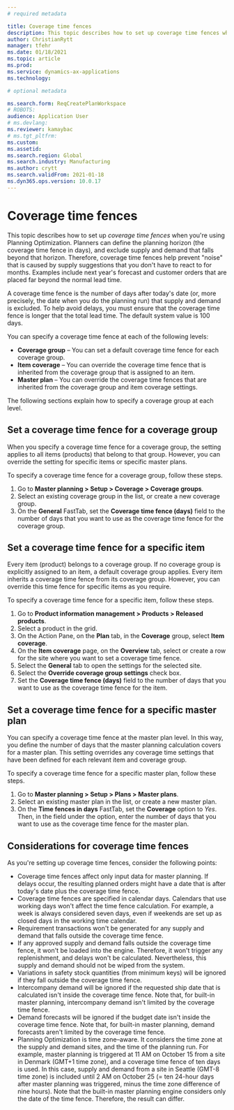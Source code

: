 ```yaml
---
# required metadata

title: Coverage time fences
description: This topic describes how to set up coverage time fences when you're using Planning Optimization. A coverage time fence indicates your planning horizon and limit.
author: ChristianRytt
manager: tfehr
ms.date: 01/18/2021
ms.topic: article
ms.prod: 
ms.service: dynamics-ax-applications
ms.technology: 

# optional metadata

ms.search.form: ReqCreatePlanWorkspace
# ROBOTS: 
audience: Application User
# ms.devlang: 
ms.reviewer: kamaybac
# ms.tgt_pltfrm: 
ms.custom: 
ms.assetid: 
ms.search.region: Global
ms.search.industry: Manufacturing
ms.author: crytt
ms.search.validFrom: 2021-01-18
ms.dyn365.ops.version: 10.0.17
---
```


# Coverage time fences

This topic describes how to set up *coverage time fences* when you're using Planning Optimization. Planners can define the planning horizon (the coverage time fence in days), and exclude supply and demand that falls beyond that horizon. Therefore, coverage time fences help prevent "noise" that is caused by supply suggestions that you don't have to react to for months. Examples include next year's forecast and customer orders that are placed far beyond the normal lead time.

A coverage time fence is the number of days after today's date (or, more precisely, the date when you do the planning run) that supply and demand is excluded. To help avoid delays, you must ensure that the coverage time fence is longer that the total lead time. The default system value is 100 days.

You can specify a coverage time fence at each of the following levels:

- **Coverage group** – You can set a default coverage time fence for each coverage group.
- **Item coverage** – You can override the coverage time fence that is inherited from the coverage group that is assigned to an item.
- **Master plan** – You can override the coverage time fences that are inherited from the coverage group and item coverage settings.

The following sections explain how to specify a coverage group at each level.

## Set a coverage time fence for a coverage group

When you specify a coverage time fence for a coverage group, the setting applies to all items (products) that belong to that group. However, you can override the setting for specific items or specific master plans.

To specify a coverage time fence for a coverage group, follow these steps.

1. Go to **Master planning \> Setup \> Coverage \> Coverage groups**.
1. Select an existing coverage group in the list, or create a new coverage group.
1. On the **General** FastTab, set the **Coverage time fence (days)** field to the number of days that you want to use as the coverage time fence for the coverage group.

## Set a coverage time fence for a specific item

Every item (product) belongs to a coverage group. If no coverage group is explicitly assigned to an item, a default coverage group applies. Every item inherits a coverage time fence from its coverage group. However, you can override this time fence for specific items as you require.

To specify a coverage time fence for a specific item, follow these steps.

1. Go to **Product information management \> Products \> Released products**.
1. Select a product in the grid.
1. On the Action Pane, on the **Plan** tab, in the **Coverage** group, select **Item coverage**.
1. On the **Item coverage** page, on the **Overview** tab, select or create a row for the site where you want to set a coverage time fence.
1. Select the **General** tab to open the settings for the selected site.
1. Select the **Override coverage group settings** check box.
1. Set the **Coverage time fence (days)** field to the number of days that you want to use as the coverage time fence for the item.

## Set a coverage time fence for a specific master plan

You can specify a coverage time fence at the master plan level. In this way, you define the number of days that the master planning calculation covers for a master plan. This setting overrides any coverage time settings that have been defined for each relevant item and coverage group.

To specify a coverage time fence for a specific master plan, follow these steps.

1. Go to **Master planning \> Setup \> Plans \> Master plans**.
1. Select an existing master plan in the list, or create a new master plan.
1. On the **Time fences in days** FastTab, set the **Coverage** option to *Yes*. Then, in the field under the option, enter the number of days that you want to use as the coverage time fence for the master plan.

## Considerations for coverage time fences

As you're setting up coverage time fences, consider the following points:

- Coverage time fences affect only input data for master planning. If delays occur, the resulting planned orders might have a date that is after today's date plus the coverage time fence.
- Coverage time fences are specified in calendar days. Calendars that use working days won't affect the time fence calculation. For example, a week is always considered seven days, even if weekends are set up as closed days in the working time calendar.
- Requirement transactions won't be generated for any supply and demand that falls outside the coverage time fence.
- If any approved supply and demand falls outside the coverage time fence, it won't be loaded into the engine. Therefore, it won't trigger any replenishment, and delays won't be calculated. Nevertheless, this supply and demand should not be wiped from the system.
- Variations in safety stock quantities (from minimum keys) will be ignored if they fall outside the coverage time fence.
- Intercompany demand will be ignored if the requested ship date that is calculated isn't inside the coverage time fence. Note that, for built-in master planning, intercompany demand isn't limited by the coverage time fence.
- Demand forecasts will be ignored if the budget date isn't inside the coverage time fence. Note that, for built-in master planning, demand forecasts aren't limited by the coverage time fence.
- Planning Optimization is time zone–aware. It considers the time zone at the supply and demand sites, and the time of the planning run. For example, master planning is triggered at 11 AM on October 15 from a site in Denmark (GMT+1 time zone), and a coverage time fence of ten days is used. In this case, supply and demand from a site in Seattle (GMT-8 time zone) is included until 2 AM on October 25 (= ten 24-hour days after master planning was triggered, minus the time zone difference of nine hours). Note that the built-in master planning engine considers only the date of the time fence. Therefore, the result can differ.
